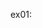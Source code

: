 <!--
 * @Descripttion: 
 * @version: 
 * @Author: colley
 * @Date: 2020-02-22 17:21:30
 * @LastEditors: colley
 * @LastEditTime: 2020-02-22 17:28:57
 -->
ex01: 